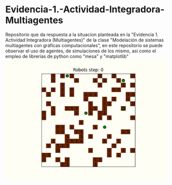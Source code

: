 # Evidencia-1.-Actividad-Integradora-Multiagentes
Repositorio que da respuesta a la situacion planteada en la "Evidencia 1. Actividad Integradora (Multiagentes)" de la clase  "Modelación de sistemas multiagentes con gráficas computacionales", en este repositorio se puede observar el uso de agentes, de simulaciones de los mismo, asi como el empleo de librerías de python como "mesa" y "matplotlib" 
![Alt Text](./robots_animation.gif)

